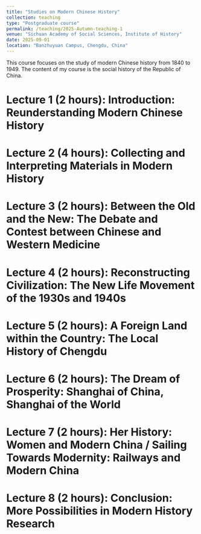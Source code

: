 ```yaml
---
title: "Studies on Modern Chinese History"
collection: teaching
type: "Postgraduate course"
permalink: /teaching/2025-Autumn-teaching-1
venue: "Sichuan Academy of Social Sciences, Institute of History"
date: 2025-09-01
location: "Banzhuyuan Campus, Chengdu, China"
---
```


This course focuses on the study of modern Chinese history from 1840 to 1949. The content of my course is the social history of the Republic of China.

Lecture 1 (2 hours): Introduction: Reunderstanding Modern Chinese History
======

Lecture 2 (4 hours): Collecting and Interpreting Materials in Modern History
======

Lecture 3 (2 hours): Between the Old and the New: The Debate and Contest between Chinese and Western Medicine
======

Lecture 4 (2 hours): Reconstructing Civilization: The New Life Movement of the 1930s and 1940s
======

Lecture 5 (2 hours): A Foreign Land within the Country: The Local History of Chengdu
======

Lecture 6 (2 hours): The Dream of Prosperity: Shanghai of China, Shanghai of the World
======

Lecture 7 (2 hours): Her History: Women and Modern China / Sailing Towards Modernity: Railways and Modern China
======

Lecture 8 (2 hours): Conclusion: More Possibilities in Modern History Research
======
